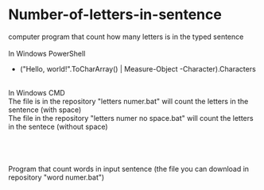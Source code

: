 # Number-of-letters-in-sentence
computer program that count how many letters is in the typed sentence
<br>
<br>
In Windows PowerShell
<br>
- ("Hello, world!".ToCharArray() | Measure-Object -Character).Characters
<br>
In Windows CMD
<br>
The file is in the repository "letters numer.bat" will count the letters in the sentence (with space)
<br>
The file in the repository "letters numer no space.bat" will count the letters in the sentece (without space)
<br>
<br>
<br>
<br>
<br>
Program that count words in input sentence (the file you can download in repository "word numer.bat")
